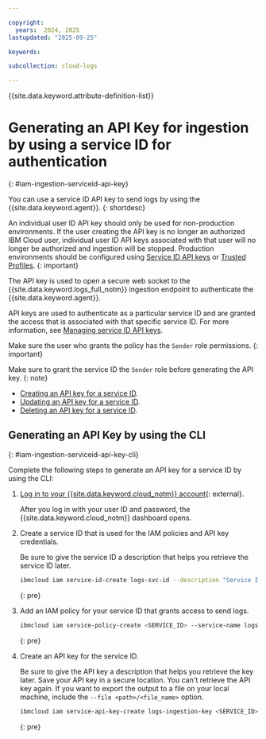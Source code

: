 ```yaml
---

copyright:
  years:  2024, 2025
lastupdated: "2025-09-25"

keywords:

subcollection: cloud-logs

---
```


{{site.data.keyword.attribute-definition-list}}

# Generating an API Key for ingestion by using a service ID for authentication
{: #iam-ingestion-serviceid-api-key}

You can use a service ID API key to send logs by using the {{site.data.keyword.agent}}.
{: shortdesc}

An individual user ID API key should only be used for non-production environments. If the user creating the API key is no longer an authorized IBM Cloud user, individual user ID API keys associated with that user will no longer be authorized and ingestion will be stopped. Production environments should be configured using [Service ID API keys](/docs/cloud-logs?topic=cloud-logs-iam-ingestion-serviceid-api-key) or [Trusted Profiles](/docs/cloud-logs?topic=cloud-logs-iam-ingestion-trusted-profile).
{: important}


The API key is used to open a secure web socket to the {{site.data.keyword.logs_full_notm}} ingestion endpoint to authenticate the {{site.data.keyword.agent}}.

API keys are used to authenticate as a particular service ID and are granted the access that is associated with that specific service ID. For more information, see [Managing service ID API keys](/docs/account?topic=account-serviceidapikeys).

Make sure the user who grants the policy has the `Sender` role permissions.
{: important}

Make sure to grant the service ID the `Sender` role before generating the API key.
{: note}

- [Creating an API key for a service ID](/docs/account?topic=account-serviceidapikeys&interface=ui#create_service_key).
- [Updating an API key for a service ID](/docs/account?topic=account-serviceidapikeys&interface=ui#update_service_key).
- [Deleting an API key for a service ID](/docs/account?topic=account-serviceidapikeys&interface=ui#delete_service_key).


## Generating an API Key by using the CLI
{: #iam-ingestion-serviceid-api-key-cli}

Complete the following steps to generate an API key for a service ID by using the CLI:

1. [Log in to your {{site.data.keyword.cloud_notm}} account](https://cloud.ibm.com/login){: external}.

    After you log in with your user ID and password, the {{site.data.keyword.cloud_notm}} dashboard opens.

2. Create a service ID that is used for the IAM policies and API key credentials.

    Be sure to give the service ID a description that helps you retrieve the service ID later.

    ```sh
    ibmcloud iam service-id-create logs-svc-id --description "Service ID for IBM Cloud Logs"
    ```
    {: pre}

3. Add an IAM policy for your service ID that grants access to send logs.

    ```sh
    ibmcloud iam service-policy-create <SERVICE_ID> --service-name logs --roles Sender
    ```
    {: pre}

4. Create an API key for the service ID.

    Be sure to give the API key a description that helps you retrieve the key later. Save your API key in a secure location. You can't retrieve the API key again. If you want to export the output to a file on your local machine, include the `--file <path>/<file_name>` option.

    ```sh
    ibmcloud iam service-api-key-create logs-ingestion-key <SERVICE_ID> --description "API key for service ID <SERVICE_ID> with permissions to send logs to the IBM Cloud Logs service"
    ```
    {: pre}
